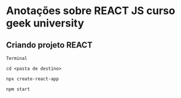 # Anotações sobre REACT JS curso geek university

## Criando projeto REACT

```
Terminal

cd <pasta de destino>

npx create-react-app

npm start
```
